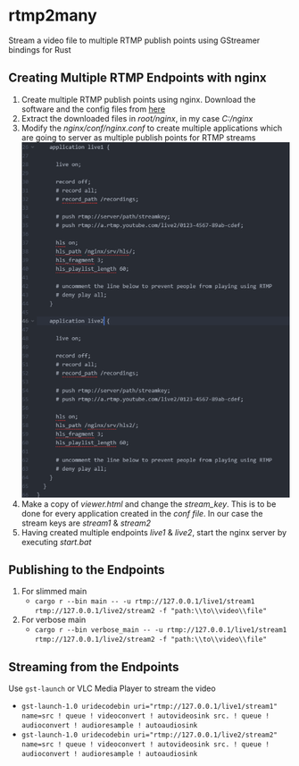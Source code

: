 # rtmp2many
Stream a video file to multiple RTMP publish points using GStreamer bindings for Rust

## Creating Multiple RTMP Endpoints with nginx
1. Create multiple RTMP publish points using nginx. Download the software and the config files from [here](https://djp.li/rtmpstreaming)
2. Extract the downloaded files in _root/nginx_, in my case _C:/nginx_
3. Modify the _nginx/conf/nginx.conf_ to create multiple applications which are going to server as multiple publish points for RTMP streams
![alt text](https://github.com/nassah221/rtmp2many/blob/main/assets/nginx_conf.png "Multiple RTMP endpoints")
4. Make a copy of _viewer.html_ and change the _stream_key_. This is to be done for every application created in the _conf file_. In our case the stream keys are _stream1_ & _stream2_
5. Having created multiple endpoints _live1_ & _live2_, start the nginx server by executing _start.bat_

## Publishing to the Endpoints
1. For slimmed main
    * `cargo r --bin main -- -u rtmp://127.0.0.1/live1/stream1 rtmp://127.0.0.1/live2/stream2 -f "path:\\to\\video\\file"`
2. For verbose main
    * `cargo r --bin verbose_main -- -u rtmp://127.0.0.1/live1/stream1 rtmp://127.0.0.1/live2/stream2 -f "path:\\to\\video\\file"`

## Streaming from the Endpoints
Use `gst-launch` or VLC Media Player to stream the video
 * `gst-launch-1.0 uridecodebin uri="rtmp://127.0.0.1/live1/stream1" name=src ! queue ! videoconvert ! autovideosink src. ! queue ! audioconvert ! audioresample ! autoaudiosink`
 * `gst-launch-1.0 uridecodebin uri="rtmp://127.0.0.1/live2/stream2" name=src ! queue ! videoconvert ! autovideosink src. ! queue ! audioconvert ! audioresample ! autoaudiosink`
